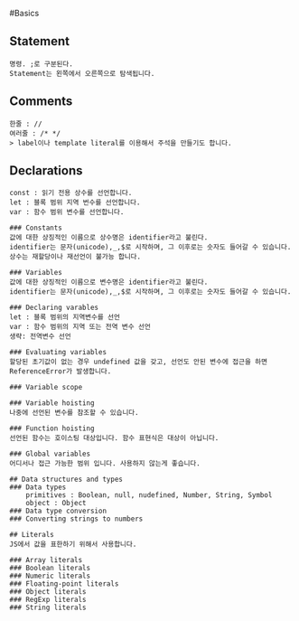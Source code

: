 #Basics
## Statement
	명령. ;로 구분된다.
	Statement는 왼쪽에서 오른쪽으로 탐색됩니다.

## Comments
	한줄 : //
	여러줄 : /* */
	> label이나 template literal를 이용해서 주석을 만들기도 합니다.

## Declarations
	const : 읽기 전용 상수를 선언합니다.
	let : 블록 범위 지역 번수를 선언합니다.
	var : 함수 범위 변수를 선언합니다.

	### Constants
	값에 대한 상징적인 이름으로 상수명은 identifier라고 불린다.
	identifier는 문자(unicode),_,$로 시작하며, 그 이후로는 숫자도 들어갈 수 있습니다.
	상수는 재할당이나 재선언이 불가능 합니다.

	### Variables
	값에 대한 상징적인 이름으로 변수명은 identifier라고 불린다.
	identifier는 문자(unicode),_,$로 시작하며, 그 이후로는 숫자도 들어갈 수 있습니다.

	### Declaring varables
	let : 블록 범위의 지역변수를 선언
	var : 함수 범위의 지역 또는 전역 변수 선언
	생략: 전역변수 선언

	### Evaluating variables
	할당된 초기값이 없는 경우 undefined 값을 갖고, 선언도 안된 변수에 접근을 하면 ReferenceError가 발생합니다.

    ### Variable scope

	### Variable hoisting
	나중에 선언된 변수를 참조할 수 있습니다. 

	### Function hoisting
	선언된 함수는 호이스팅 대상입니다. 함수 표현식은 대상이 아닙니다.

	### Global variables
	어디서나 접근 가능한 범위 입니다. 사용하지 않는게 좋습니다.

	## Data structures and types
	### Data types
		primitives : Boolean, null, nudefined, Number, String, Symbol
		object : Object
	### Data type conversion
	### Converting strings to numbers

	## Literals
	JS에서 값을 표한하기 위해서 사용합니다.
	
	### Array literals
	### Boolean literals
	### Numeric literals
	### Floating-point literals
	### Object literals
	### RegExp literals
	### String literals